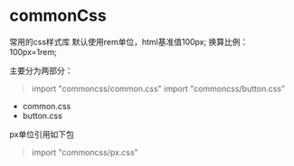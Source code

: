 # commonCss
常用的css样式库
默认使用rem单位，html基准值100px;
换算比例：100px=1rem;

主要分为两部分：
> import "commoncss/common.css"
> import "commoncss/button.css"

- common.css 
- button.css 


px单位引用如下包
> import "commoncss/px.css"
